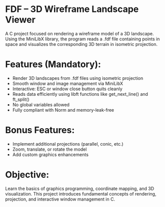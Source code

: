 # FDF – 3D Wireframe Landscape Viewer
A C project focused on rendering a wireframe model of a 3D landscape. Using the MiniLibX library, the program reads a .fdf file containing points in space and visualizes the corresponding 3D terrain in isometric projection.

# Features (Mandatory):
- Render 3D landscapes from .fdf files using isometric projection
- Smooth window and image management via MiniLibX
- Interactive: ESC or window close button quits cleanly
- Reads data efficiently using libft functions like get_next_line() and ft_split()
- No global variables allowed
- Fully compliant with Norm and memory-leak-free

# Bonus Features:
- Implement additional projections (parallel, conic, etc.)
- Zoom, translate, or rotate the model
- Add custom graphics enhancements

# Objective:
Learn the basics of graphics programming, coordinate mapping, and 3D visualization. This project introduces fundamental concepts of rendering, projection, and interactive window management in C.
